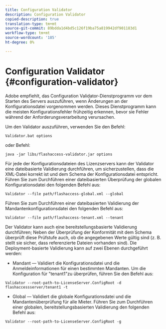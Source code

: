 ```yaml
---
title: Configuration Validator
description: Configuration Validator
copied-description: true
translation-type: tm+mt
source-git-commit: 89bdda1d4bd5c126f19ba75a819942df901183d1
workflow-type: tm+mt
source-wordcount: '185'
ht-degree: 0%

---
```



# Configuration Validator {#configuration-validator}

Adobe empfiehlt, das Configuration Validator-Dienstprogramm vor dem Starten des Servers auszuführen, wenn Änderungen an der Konfigurationsdatei vorgenommen werden. Dieses Dienstprogramm kann die meisten Konfigurationsfehler frühzeitig erkennen, bevor sie Fehler während der Anforderungsverarbeitung verursachen.

Um den Validator auszuführen, verwenden Sie den Befehl:

```
Validator.bat options  
```

oder Befehl:

```
java -jar libs/flashaccess-validator.jar options 
```

Für jede der Konfigurationsdateien des Lizenzservers kann der Validator eine dateibasierte Validierung durchführen, um sicherzustellen, dass die XML-Datei korrekt ist und dem Schema der Konfigurationsdatei entspricht. Führen Sie zum Durchführen einer dateibasierten Überprüfung der globalen Konfigurationsdatei den folgenden Befehl aus:

```
Validator --file path/flashaccess-global.xml --global
```

Führen Sie zum Durchführen einer dateibasierten Validierung der Mandantenkonfigurationsdatei den folgenden Befehl aus:

```
Validator --file path/flashaccess-tenant.xml --tenant
```

Der Validator kann auch eine bereitstellungsbasierte Validierung durchführen; Neben der Überprüfung der Konformität mit dem Schema überprüft diese Prüfstufe auch, ob die angegebenen Werte gültig sind (z. B. stellt sie sicher, dass referenzierte Dateien vorhanden sind). Die Deployment-basierte Validierung kann auf zwei Ebenen durchgeführt werden:

* Mandant — Validiert die Konfigurationsdatei und die Anmeldeinformationen für einen bestimmten Mandanten. Um die Konfiguration für &quot;tenant1&quot;zu überprüfen, führen Sie den Befehl aus:

```
Validator --root-path-to-LicenseServer.ConfigRoot -d flashaccessserver/tenant1 -t 
```

* Global — Validiert die globale Konfigurationsdatei und die Mandantenüberprüfung für alle Mieter. Führen Sie zum Durchführen einer globalen, bereitstellungsbasierten Validierung den folgenden Befehl aus:

```
Validator --root-path-to-LicenseServer.ConfigRoot -g 
```

